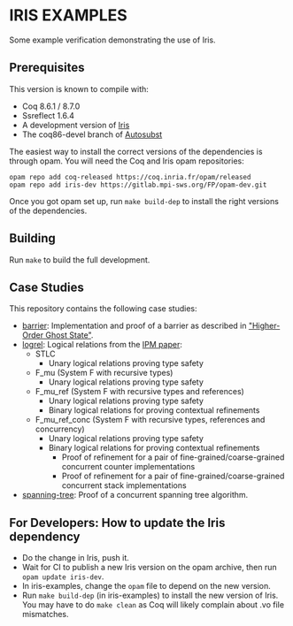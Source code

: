 # IRIS EXAMPLES

Some example verification demonstrating the use of Iris.

## Prerequisites

This version is known to compile with:

 - Coq 8.6.1 / 8.7.0
 - Ssreflect 1.6.4
 - A development version of [Iris](https://gitlab.mpi-sws.org/FP/iris-coq/)
 - The coq86-devel branch of [Autosubst](https://github.com/uds-psl/autosubst)

The easiest way to install the correct versions of the dependencies is through
opam.  You will need the Coq and Iris opam repositories:

    opam repo add coq-released https://coq.inria.fr/opam/released
    opam repo add iris-dev https://gitlab.mpi-sws.org/FP/opam-dev.git

Once you got opam set up, run `make build-dep` to install the right versions
of the dependencies.

## Building

Run `make` to build the full development.

## Case Studies

This repository contains the following case studies:

* [barrier](theories/barrier): Implementation and proof of a barrier as
  described in ["Higher-Order Ghost State"](http://doi.acm.org/10.1145/2818638).
* [logrel](theories/logrel): Logical relations from the
  [IPM paper](http://doi.acm.org/10.1145/3093333.3009855):
  - STLC
    * Unary logical relations proving type safety
  - F_mu (System F with recursive types)
    * Unary logical relations proving type safety
  - F_mu_ref (System F with recursive types and references)
    * Unary logical relations proving type safety
    * Binary logical relations for proving contextual refinements
  - F_mu_ref_conc (System F with recursive types, references and concurrency)
    * Unary logical relations proving type safety
    * Binary logical relations for proving contextual refinements
      - Proof of refinement for a pair of fine-grained/coarse-grained concurrent
        counter implementations
      - Proof of refinement for a pair of fine-grained/coarse-grained concurrent
        stack implementations
* [spanning-tree](theories/spanning_tree): Proof of a concurrent spanning tree
  algorithm.

## For Developers: How to update the Iris dependency

* Do the change in Iris, push it.
* Wait for CI to publish a new Iris version on the opam archive, then run
  `opam update iris-dev`.
* In iris-examples, change the `opam` file to depend on the new version.
* Run `make build-dep` (in iris-examples) to install the new version of Iris.
  You may have to do `make clean` as Coq will likely complain about .vo file
  mismatches.
